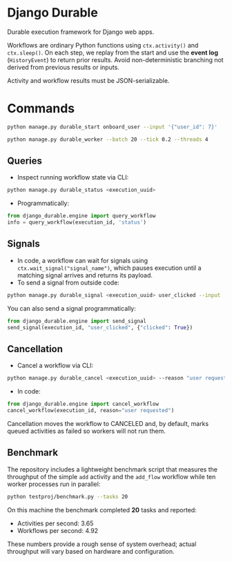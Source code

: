 # Django Durable

Durable execution framework for Django web apps.

Workflows are ordinary Python functions using `ctx.activity()` and `ctx.sleep()`. On each step, we replay from the start and use the **event log** (`HistoryEvent`) to return prior results. Avoid non-deterministic branching not derived from previous results or inputs.

Activity and workflow results must be JSON-serializable.


# Commands

```bash
python manage.py durable_start onboard_user --input '{"user_id": 7}'
```

```bash
python manage.py durable_worker --batch 20 --tick 0.2 --threads 4
```

## Queries

- Inspect running workflow state via CLI:

```bash
python manage.py durable_status <execution_uuid>
```

- Programmatically:

```python
from django_durable.engine import query_workflow
info = query_workflow(execution_id, 'status')
```

## Signals

- In code, a workflow can wait for signals using `ctx.wait_signal("signal_name")`, which pauses execution until a matching signal arrives and returns its payload.
- To send a signal from outside code:

```bash
python manage.py durable_signal <execution_uuid> user_clicked --input '{"clicked": true}'
```

You can also send a signal programmatically:

```python
from django_durable.engine import send_signal
send_signal(execution_id, "user_clicked", {"clicked": True})
```

## Cancellation

- Cancel a workflow via CLI:

```bash
python manage.py durable_cancel <execution_uuid> --reason "user requested" [--keep-queued]
```

- In code:

```python
from django_durable.engine import cancel_workflow
cancel_workflow(execution_id, reason="user requested")
```

Cancellation moves the workflow to CANCELED and, by default, marks queued activities as failed so workers will not run them.

## Benchmark

The repository includes a lightweight benchmark script that measures the
throughput of the simple `add` activity and the `add_flow` workflow while ten
worker processes run in parallel:

```bash
python testproj/benchmark.py --tasks 20
```

On this machine the benchmark completed **20** tasks and reported:

- Activities per second: 3.65
- Workflows per second: 4.92

These numbers provide a rough sense of system overhead; actual throughput will
vary based on hardware and configuration.
